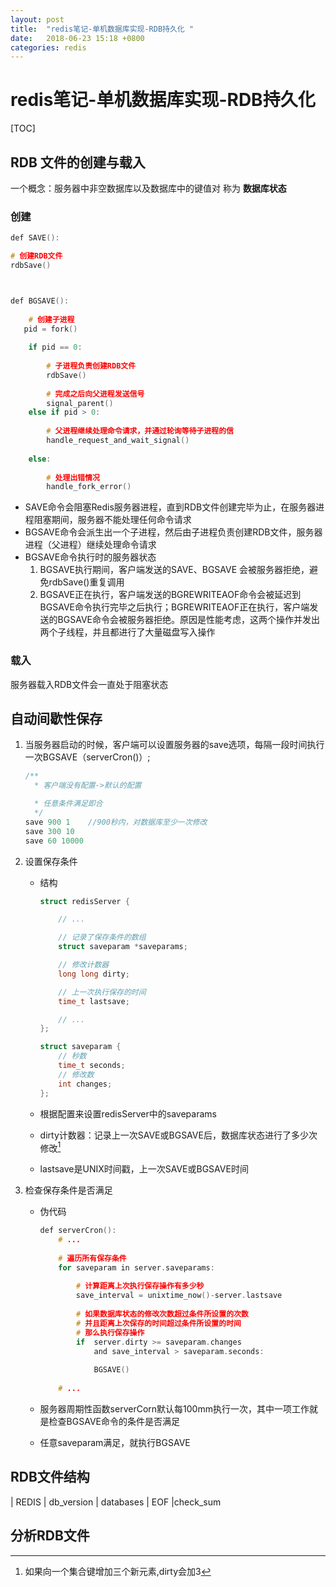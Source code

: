 ```yaml
---
layout: post
title:  "redis笔记-单机数据库实现-RDB持久化 "
date:   2018-06-23 15:18 +0800
categories: redis
---
```


redis笔记-单机数据库实现-RDB持久化
======

[TOC]




## RDB 文件的创建与载入
一个概念：服务器中非空数据库以及数据库中的键值对 称为 **数据库状态**
### 创建
~~~c
def SAVE():

# 创建RDB文件
rdbSave()



def BGSAVE():
   
	# 创建子进程
   pid = fork()
    			
	if pid == 0:
			
		# 子进程负责创建RDB文件
		rdbSave()
		
		# 完成之后向父进程发送信号
		signal_parent()
	else if pid > 0:
	
		# 父进程继续处理命令请求，并通过轮询等待子进程的信
		handle_request_and_wait_signal()
		
	else:
	
		# 处理出错情况
		handle_fork_error()
~~~
- SAVE命令会阻塞Redis服务器进程，直到RDB文件创建完毕为止，在服务器进程阻塞期间，服务器不能处理任何命令请求
- BGSAVE命令会派生出一个子进程，然后由子进程负责创建RDB文件，服务器进程（父进程）继续处理命令请求
- BGSAVE命令执行时的服务器状态
	1. BGSAVE执行期间，客户端发送的SAVE、BGSAVE 会被服务器拒绝，避免rdbSave()重复调用
	2. BGSAVE正在执行，客户端发送的BGREWRITEAOF命令会被延迟到BGSAVE命令执行完毕之后执行；BGREWRITEAOF正在执行，客户端发送的BGSAVE命令会被服务器拒绝。原因是性能考虑，这两个操作并发出两个子线程，并且都进行了大量磁盘写入操作

### 载入
服务器载入RDB文件会一直处于阻塞状态 

## 自动间歇性保存
1. 当服务器启动的时候，客户端可以设置服务器的save选项，每隔一段时间执行一次BGSAVE（serverCron()）;

	~~~c
	/**
	  * 客户端没有配置->默认的配置

  	  * 任意条件满足即合 
  	  */
  	save 900 1    //900秒内，对数据库至少一次修改
  	save 300 10
  	save 60 10000
  	~~~
2. 设置保存条件
	- 结构  
	
		~~~c
		struct redisServer {
   
	 		// ...
    	
    		// 记录了保存条件的数组
    		struct saveparam *saveparams;
    	
    		// 修改计数器
    		long long dirty;
    	
    		// 上一次执行保存的时间
	 		time_t lastsave;
    	
	 		// ...
	 	};
	 	
	 	struct saveparam {
	 		// 秒数    
	 		time_t seconds;
	 		// 修改数
	 		int changes;
	 	};
	 	
	 	~~~  
	
	- 根据配置来设置redisServer中的saveparams  
	- dirty计数器：记录上一次SAVE或BGSAVE后，数据库状态进行了多少次修改[^1]  
	- lastsave是UNIX时间戳，上一次SAVE或BGSAVE时间
3. 检查保存条件是否满足
	- 伪代码
	
		~~~c
		def serverCron():    
			# ...
			  
			# 遍历所有保存条件    
			for saveparam in server.saveparams:
			
		        # 计算距离上次执行保存操作有多少秒        
		        save_interval = unixtime_now()-server.lastsave
		        
		        # 如果数据库状态的修改次数超过条件所设置的次数        
		        # 并且距离上次保存的时间超过条件所设置的时间        
		        # 那么执行保存操作
		        if  server.dirty >= saveparam.changes 
		        	and save_interval > saveparam.seconds:
		        	
		            BGSAVE()
		            
			# ...
		~~~
	- 服务器周期性函数serverCorn默认每100mm执行一次，其中一项工作就是检查BGSAVE命令的条件是否满足  
	- 任意saveparam满足，就执行BGSAVE
		
## RDB文件结构
| REDIS | db\_version \| databases \| EOF |check_sum
## 分析RDB文件



[^1]: 如果向一个集合键增加三个新元素,dirty会加3